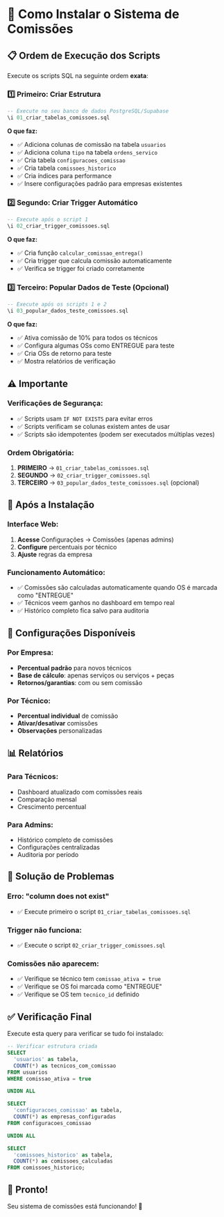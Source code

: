 # 🚀 Como Instalar o Sistema de Comissões

## 📋 Ordem de Execução dos Scripts

Execute os scripts SQL na seguinte ordem **exata**:

### **1️⃣ Primeiro: Criar Estrutura**
```sql
-- Execute no seu banco de dados PostgreSQL/Supabase
\i 01_criar_tabelas_comissoes.sql
```
**O que faz:**
- ✅ Adiciona colunas de comissão na tabela `usuarios`
- ✅ Adiciona coluna `tipo` na tabela `ordens_servico`
- ✅ Cria tabela `configuracoes_comissao`
- ✅ Cria tabela `comissoes_historico`
- ✅ Cria índices para performance
- ✅ Insere configurações padrão para empresas existentes

### **2️⃣ Segundo: Criar Trigger Automático**
```sql
-- Execute após o script 1
\i 02_criar_trigger_comissoes.sql
```
**O que faz:**
- ✅ Cria função `calcular_comissao_entrega()`
- ✅ Cria trigger que calcula comissão automaticamente
- ✅ Verifica se trigger foi criado corretamente

### **3️⃣ Terceiro: Popular Dados de Teste (Opcional)**
```sql
-- Execute após os scripts 1 e 2
\i 03_popular_dados_teste_comissoes.sql
```
**O que faz:**
- ✅ Ativa comissão de 10% para todos os técnicos
- ✅ Configura algumas OSs como ENTREGUE para teste
- ✅ Cria OSs de retorno para teste
- ✅ Mostra relatórios de verificação

## ⚠️ Importante

### **Verificações de Segurança:**
- ✅ Scripts usam `IF NOT EXISTS` para evitar erros
- ✅ Scripts verificam se colunas existem antes de usar
- ✅ Scripts são idempotentes (podem ser executados múltiplas vezes)

### **Ordem Obrigatória:**
1. **PRIMEIRO** → `01_criar_tabelas_comissoes.sql`
2. **SEGUNDO** → `02_criar_trigger_comissoes.sql`  
3. **TERCEIRO** → `03_popular_dados_teste_comissoes.sql` (opcional)

## 🎯 Após a Instalação

### **Interface Web:**
1. **Acesse** Configurações → Comissões (apenas admins)
2. **Configure** percentuais por técnico
3. **Ajuste** regras da empresa

### **Funcionamento Automático:**
- ✅ Comissões são calculadas automaticamente quando OS é marcada como "ENTREGUE"
- ✅ Técnicos veem ganhos no dashboard em tempo real
- ✅ Histórico completo fica salvo para auditoria

## 🔧 Configurações Disponíveis

### **Por Empresa:**
- **Percentual padrão** para novos técnicos
- **Base de cálculo**: apenas serviços ou serviços + peças
- **Retornos/garantias**: com ou sem comissão

### **Por Técnico:**
- **Percentual individual** de comissão
- **Ativar/desativar** comissões
- **Observações** personalizadas

## 📊 Relatórios

### **Para Técnicos:**
- Dashboard atualizado com comissões reais
- Comparação mensal
- Crescimento percentual

### **Para Admins:**
- Histórico completo de comissões
- Configurações centralizadas
- Auditoria por período

## 🐛 Solução de Problemas

### **Erro: "column does not exist"**
- ✅ Execute primeiro o script `01_criar_tabelas_comissoes.sql`

### **Trigger não funciona:**
- ✅ Execute o script `02_criar_trigger_comissoes.sql`

### **Comissões não aparecem:**
- ✅ Verifique se técnico tem `comissao_ativa = true`
- ✅ Verifique se OS foi marcada como "ENTREGUE"
- ✅ Verifique se OS tem `tecnico_id` definido

## ✅ Verificação Final

Execute esta query para verificar se tudo foi instalado:

```sql
-- Verificar estrutura criada
SELECT 
  'usuarios' as tabela,
  COUNT(*) as tecnicos_com_comissao
FROM usuarios 
WHERE comissao_ativa = true

UNION ALL

SELECT 
  'configuracoes_comissao' as tabela,
  COUNT(*) as empresas_configuradas
FROM configuracoes_comissao

UNION ALL

SELECT 
  'comissoes_historico' as tabela,
  COUNT(*) as comissoes_calculadas
FROM comissoes_historico;
```

## 🎉 Pronto!

Seu sistema de comissões está funcionando! 🚀
